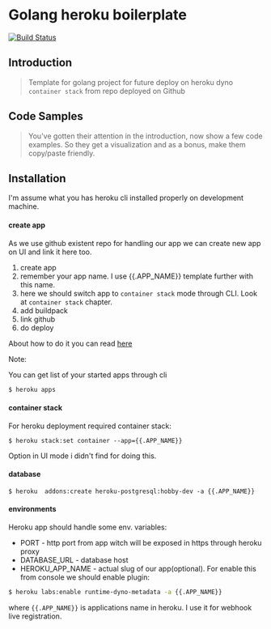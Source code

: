 # Golang heroku boilerplate

[![Build Status](https://travis-ci.org/d7561985/heroku_boilerplate.svg?branch=master)](https://travis-ci.org/d7561985/heroku_boilerplate)

## Introduction

> Template for golang project for future deploy on heroku dyno `container stack` from repo deployed on Github

## Code Samples

> You've gotten their attention in the introduction, now show a few code examples. So they get a visualization and as a bonus, make them copy/paste friendly.

## Installation

I'm assume what you has heroku cli installed properly on development machine.

#### create app
As we use github existent repo for handling our app we can create new app on UI and link it here too.
1. create app
1. remember your app name. I use {{.APP_NAME}} template further with this name. 
1. here we should switch app to `container stack` mode through CLI. Look at `container stack` chapter.
1. add buildpack
1. link github
1. do deploy

About how to do it you can read [here](https://devcenter.heroku.com/articles/github-integration)

Note:
 
You can get list of your started apps through cli 
```bash
$ heroku apps
```

#### container stack
For heroku deployment required container stack: 
```
$ heroku stack:set container --app={{.APP_NAME}}
``` 
Option in UI mode i didn't find for doing this.

#### database


```
$ heroku  addons:create heroku-postgresql:hobby-dev -a {{.APP_NAME}}
```


#### environments
Heroku app should handle some env. variables:
* PORT - http port from app witch will be exposed in https through heroku proxy
* DATABASE_URL - database host
* HEROKU_APP_NAME - actual slug of our app(optional). For enable this from console we should enable plugin: 
```bash
$ heroku labs:enable runtime-dyno-metadata -a {{.APP_NAME}}
``` 
where `{{.APP_NAME}}` is applications name in heroku. I use it for webhook live registration.